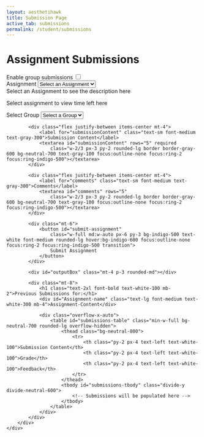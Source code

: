 ```yaml
---
layout: aesthetihawk
title: Submission Page
active_tab: submissions
permalink: /student/submissions
---
```


<div class="container mx-auto px-4 py-8 max-w-3xl">
    <div class="bg-neutral-800 rounded-lg shadow-md p-6 mb-6 border border-neutral-700">
        <h1 class="text-3xl font-bold text-gray-100 mb-6 border-b border-neutral-700 pb-2">Assignment Submissions</h1>
        <div class="mb-4 flex items-center justify-between">
        <span class="text-sm font-medium text-gray-300">Enable group submissions</span>
        <label class="inline-flex items-center cursor-pointer">
            <input type="checkbox" id="myToggle" class="sr-only" onchange="toggleSwitch(this)">
            <div id="customToggleTrack" class="relative w-11 h-6 bg-neutral-600 rounded-full transition-colors duration-300">
                <div id="customToggleCircle" class="absolute top-[2px] left-[2px] h-5 w-5 rounded-full border border-gray-500 transition-all duration-300"></div>
            </div>
        </label>
        </div>
        <div class="space-y-4">
            <div class="flex justify-between items-center">
                <label for="assignment-select" class="text-sm font-medium text-gray-300">Assignment</label>
                <select id="assignment-select" class="w-2/3 px-3 py-2 rounded-lg border border-gray-600 bg-neutral-700 text-gray-100 focus:outline-none focus:ring-2 focus:ring-indigo-500">
                    <option value="" disabled selected>Select an Assignment</option>
                </select>
            </div>
            <div id="Assignment-Content" class="p-4 bg-neutral-700 rounded-md mb-4 border-l-4 border-indigo-500 text-gray-100">
                Select an Assignment to see the description here
            </div>
            <div id="timer-container" class="p-3 rounded-md border border-gray-600 bg-neutral-800">
                <p id="time-left" class="font-bold text-gray-100">Select assignment to view time left here</p>
            </div>
            <div id="group-submit" class="hidden space-y-4 mt-6 p-4 rounded-md border border-gray-400">
                <div class="flex justify-between items-center">
                    <label for="group-select" class="text-sm font-medium text-white-700">Select Group</label>
                    <select id="group-select" class="w-2/3 px-3 py-2 border border-gray-400 rounded-md focus:outline-none focus:ring-2 focus:ring-gray-500">
                        <option value="" disabled selected>Select a Group</option>
                    </select>
                </div>
            </div>

            <div class="flex justify-between items-center mt-4">
                <label for="submissionContent" class="text-sm font-medium text-gray-300">Submission Content</label>
                <textarea id="submissionContent" rows="5" required
                    class="w-2/3 px-3 py-2 rounded-lg border border-gray-600 bg-neutral-700 text-gray-100 focus:outline-none focus:ring-2 focus:ring-indigo-500"></textarea>
            </div>

            <div class="flex justify-between items-center mt-4">
                <label for="comments" class="text-sm font-medium text-gray-300">Comments</label>
                <textarea id="comments" rows="5"
                    class="w-2/3 px-3 py-2 rounded-lg border border-gray-600 bg-neutral-700 text-gray-100 focus:outline-none focus:ring-2 focus:ring-indigo-500"></textarea>
            </div>

            <div class="mt-6">
                <button id="submit-assignment"
                    class="w-full md:w-auto px-6 py-3 bg-indigo-500 text-white font-medium rounded-lg hover:bg-indigo-600 focus:outline-none focus:ring-2 focus:ring-indigo-500 transition">
                    Submit Assignment
                </button>
            </div>

            <div id="outputBox" class="mt-4 p-3 rounded-md"></div>

            <div class="mt-8">
                <h1 class="text-2xl font-bold text-white-100 mb-2">Previous Submissions for:</h1>
                <div id="Assignment-name" class="text-lg font-medium text-white-300 mb-4">Assignment-Content</div>

                <div class="overflow-x-auto">
                    <table id="submissions-table" class="min-w-full bg-neutral-700 rounded-lg overflow-hidden">
                        <thead class="bg-neutral-800">
                            <tr>
                                <th class="py-2 px-4 text-left text-white-100">Submission Content</th>
                                <th class="py-2 px-4 text-left text-white-100">Grade</th>
                                <th class="py-2 px-4 text-left text-white-100">Feedback</th>
                            </tr>
                        </thead>
                        <tbody id="submissions-tbody" class="divide-y divide-neutral-600">
                            <!-- Submissions will be populated here -->
                        </tbody>
                    </table>
                </div>
            </div>
        </div>
    </div>
</div>
<script type="module">
    import { javaURI, fetchOptions } from '{{site.baseurl}}/assets/js/api/config.js';
    let selectedTask = "";
    let tasks = "";
    let assignmentIds = [];
    let submissions = [];
    let assignIndex = 0;
    let assignments;
    let userId = -1;
    let StuName;
    let Student;
    let groupId = null;

    document.getElementById("submit-assignment").addEventListener("click", Submit);

    async function fetchGroups() {
        const groupSelect = document.getElementById("group-select");
        try {
            const response = await fetch(javaURI+'/api/groups', fetchOptions);
            if (!response.ok) throw new Error("Failed to fetch groups");
            const groups = await response.json();
            groupSelect.innerHTML = `<option value="" disabled selected>Select a Group</option>`;
            groups.forEach(group => {
                const option = document.createElement("option");
                option.value = group.id;
                option.textContent = group.name || `Group ${group.id}`;
                groupSelect.appendChild(option);
            });
        } catch (error) {
            console.error("Error fetching groups:", error);
        }

        groupSelect.addEventListener("change", () => {
            groupId = groupSelect.value;
        });
    }

    // Call when toggle is enabled
    document.getElementById("myToggle").addEventListener("change", function () {
        if (this.checked) {
            document.getElementById("group-submit").style.display = "block";
            fetchGroups();
        } else {
            document.getElementById("group-submit").style.display = "none";
            groupId = null;
        }
    });

    
    function disableGroupSubmit() {
        document.getElementById("group-submit").style.display = "none";
    }
    function Submit() {
        let urllink_submit = javaURI + "/api/submissions/submit/";
        const submissionContent = document.getElementById('submissionContent').value;
        const comment = document.getElementById('comments').value;
        getUserId();
        if (userId == -1) {
            alert("Please login first");
            return;
        }
        const studentId = userId;
        const assigmentId = assignments[assignIndex - 1].id;
        urllink_submit += assigmentId.toString();
        let isLate = false;
        const now = new Date();
        const deadlineDate = new Date(assignments[assignIndex - 1].dueDate);
        console.log(now);
        console.log(deadlineDate);
        console.log(deadlineDate - now);

        const submissionData = {
            content: submissionContent,
            comment: comment,
            isLate: deadlineDate - now < 0
        };

        if (groupId) {
            submissionData.isGroup = true;
            submissionData.submitterId = parseInt(groupId);
        } else {
            submissionData.isGroup = false;
            submissionData.submitterId = userId;
        }
        console.log(JSON.stringify(submissionData));

        fetch(urllink_submit, {
            ...fetchOptions,
            method: "POST",
            body: JSON.stringify(submissionData)
        })
            .then(response => {
                const outputBox = document.getElementById('outputBox');
                if (response.ok) {
                    outputBox.innerText = 'Successful Submission! ';
                    outputBox.className = 'mt-4 p-3 rounded-md bg-green-100 text-green-800 border border-green-200';
                    fetchSubmissions();
                    return response.json();
                } else {
                    outputBox.innerText = 'Failed Submission! ';
                    outputBox.className = 'mt-4 p-3 rounded-md bg-red-100 text-red-800 border border-red-200';
                    throw new Error('Failed to submit data: ' + response.statusText);
                }

            })
            .then(result => {
                console.log('Submission successful:', result);
            })
            .catch(error => {
                console.error('Error:', error);
            });
    }

    async function fetchAssignments() {
        try {
            const response = await fetch(javaURI + "/api/assignments/debug", fetchOptions);
            assignments = await response.json();
            populateAssignmentDropdown(assignments);
        } catch (error) {
            console.error('Error fetching tasks:', error);
        }
    }

    function populateAssignmentDropdown(Assignments) {
        const assignmentSelect = document.getElementById('assignment-select');
        Assignments.forEach(assignment => {
            const option = document.createElement('option');
            option.value = assignment.name;
            option.textContent = assignment.name;
            assignmentSelect.appendChild(option);
            assignmentIds.push(assignment.id);
        });
    }

    document.getElementById("assignment-select").addEventListener("change", function () {
        selectedTask = this.value;
        assignIndex = this.selectedIndex;
        document.getElementById("Assignment-Content").innerText = assignments[assignIndex - 1].description;
        console.log(assignments[assignIndex - 1].dueDate);
        console.log(calculateTimeLeft(assignments[assignIndex - 1].dueDate));
        console.log(assignments[assignIndex - 1].timestamp);
        document.getElementById("Assignment-name").innerText = this.value;
        fetchSubmissions();
    });

    function calculateTimeLeft(deadline) {
        const now = new Date();
        const deadlineDate = new Date(deadline);
        const diff = deadlineDate - now;

        if (diff > 0) {
            const days = Math.floor(diff / (1000 * 60 * 60 * 24));
            const hours = Math.floor((diff % (1000 * 60 * 60 * 24)) / (1000 * 60 * 60));
            const minutes = Math.floor((diff % (1000 * 60 * 60)) / (1000 * 60));

            const totalTime = deadlineDate - new Date(deadline);
            const timeLeft = deadlineDate - now;
            const percentageLeft = (timeLeft / totalTime) * 100;
            updateTimeText(days, hours, minutes);

            return `${days}d ${hours}h ${minutes}m left`;
        } else {
            updateTimeText(-0.5, -0.5, -0.5);
            return "Deadline Passed";
        }
    }

    function updateTimeText(days, hours, minutes) {
        const timeLeftElement = document.getElementById('time-left');
        let message = '';
        let color = '';
        let shouldShake = false;
        if (days > 3) {
            message = `Time Left: ${days}d ${hours}h ${minutes}m`;
            color = 'green';
            timeLeftElement.className = 'font-medium text-green-600';
        } else if (days <= 3 && days > 0) {
            message = `Time Left: ${days}d ${hours}h ${minutes}m (Hurry up!)`;
            color = 'orange';
            timeLeftElement.className = 'font-medium text-orange-600';
        } else if (days <= 0 && (hours > 0 || minutes > 0)) {
            message = `Time Left: ${hours}h ${minutes}m (Almost due!)`;
            color = 'red';
            timeLeftElement.className = 'font-medium text-red-600 animate-pulse';
            shouldShake = true;
        } else {
            message = 'Deadline Passed';
            color = 'red';
            timeLeftElement.className = 'font-medium text-red-600 animate-pulse';
            shouldShake = true;
        }

        timeLeftElement.textContent = message;
    }

    async function getUserId() {
        const url_persons = `${javaURI}/api/person/get`;
        await fetch(url_persons, fetchOptions)
            .then(response => {
                if (!response.ok) { 
                    throw new Error(`Spring server response: ${response.status}`);
                }
                return response.json();
            })
            .then(data => {
                userId = data.id;
                console.log("here", data);
                StuName = data.name;
                let info = data.name + "," + String(data.id);
                console.log(info);

            })
            .catch(error => {
                console.error("Java Database Error:", error);
            });
    }

    async function fetchSubmissions() {
        const urllink = javaURI + "/api/submissions/getSubmissions";
        try {
            const response = await fetch(`${urllink}/${userId}`, fetchOptions);
            const Submissions = await response.json();
            console.log(JSON.stringify(Submissions) + "------");
            populateSubmissionsTable(JSON.stringify(Submissions));
        } catch (error) {
            console.log("this is so skibbidi");
            console.error('Error fetching submissions:', error);
        }
    }

    function populateSubmissionsTable(submissionsJson) {
        const submissions = JSON.parse(submissionsJson);
        const tableBody = document.getElementById('submissions-tbody');
        tableBody.innerHTML = '';

        submissions.forEach(submission => {
            const row = document.createElement('tr');
            console.log(submission.assignment?.id + " " + assignIndex + "$$$$$");
            if (submission.assignment?.id == assignIndex) {
                console.log("SKIBBBB");
                const contentCell = document.createElement('td');
                contentCell.textContent = submission.content || 'N/A';
                contentCell.className = 'py-2 px-4 text-white-700';
                row.appendChild(contentCell);

                const gradeCell = document.createElement('td');
                gradeCell.textContent = submission.grade || 'Ungraded';
                gradeCell.className = 'py-2 px-4 font-medium';
                if (submission.grade) {
                    gradeCell.classList.add('text-blue-600');
                } else {
                    gradeCell.classList.add('text-white-500');
                }
                row.appendChild(gradeCell);
                console.log(submission.grade);

                const feedbackCell = document.createElement('td');
                feedbackCell.textContent = submission.feedback || 'No feedback yet';
                feedbackCell.className = 'py-2 px-4 italic text-white-600';
                row.appendChild(feedbackCell);

                tableBody.appendChild(row);
            }
        });
    }

    disableGroupSubmit();
    document.addEventListener("DOMContentLoaded", async () => {
        await getUserId();
        await fetchSubmissions();
        await fetchAssignments();
    });
</script>
<script type="text/javascript">
    function toggleSwitch(checkbox) {
        const track = document.getElementById('customToggleTrack');
        const circle = document.getElementById('customToggleCircle');
        if (checkbox.checked) {
            track.classList.remove('bg-neutral-600');
            track.classList.add('bg-indigo-600');
            circle.style.left = '24px';
        } else {
            track.classList.remove('bg-indigo-600');
            track.classList.add('bg-neutral-600');
            circle.style.left = '2px';
        }
    }
</script>